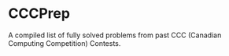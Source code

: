# CCCPrep
A compiled list of fully solved problems from past CCC (Canadian Computing Competition) Contests. 
